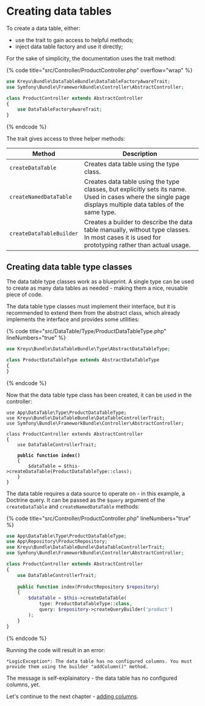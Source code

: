 # Creating data tables

To create a data table, either:

* use the trait to gain access to helpful methods;
* inject data table factory and use it directly;

For the sake of simplicity, the documentation uses the trait method:

{% code title="src/Controller/ProductController.php" overflow="wrap" %}
```php
use Kreyu\Bundle\DataTableBundle\DataTableFactoryAwareTrait;
use Symfony\Bundle\FrameworkBundle\Controller\AbstractController;

class ProductController extends AbstractController
{
    use DataTableFactoryAwareTrait;
}
```
{% endcode %}

The trait gives access to three helper methods:

| Method                   | Description                                                                                                                                                  |
| ------------------------ | ------------------------------------------------------------------------------------------------------------------------------------------------------------ |
| `createDataTable`        | Creates data table using the type class.                                                                                                                     |
| `createNamedDataTable`   | Creates data table using the type classes, but explicitly sets its name. Used in cases where the single page displays multiple data tables of the same type. |
| `createDataTableBuilder` | Creates a builder to describe the data table manually, without type classes. In most cases it is used for prototyping rather than actual usage.              |

## Creating data table type classes <a href="#creating-data-table-classes" id="creating-data-table-classes"></a>

The data table type classes work as a blueprint. A single type can be used to create as many data tables as needed - making them a nice, reusable piece of code.

The data table type classes must implement their interface, but it is recommended to extend them from the abstract class, which already implements the interface and provides some utilities:

{% code title="src/DataTable/Type/ProductDataTableType.php" lineNumbers="true" %}
```php
use Kreyu\Bundle\DataTableBundle\Type\AbstractDataTableType;

class ProductDataTableType extends AbstractDataTableType
{
}
```
{% endcode %}

Now that the data table type class has been created, it can be used in the controller:

<pre class="language-php" data-title="src/Controller/ProductController.php" data-overflow="wrap"><code class="lang-php">use App\DataTable\Type\ProductDataTableType;
use Kreyu\Bundle\DataTableBundle\DataTableControllerTrait;
use Symfony\Bundle\FrameworkBundle\Controller\AbstractController;

class ProductController extends AbstractController
{
    use DataTableControllerTrait;
    
<strong>    public function index()
</strong>    {
        $dataTable = $this->createDataTable(ProductDataTableType::class);
    }
}
</code></pre>

The data table requires a data source to operate on - in this example, a Doctrine query. It can be passed as the `$query` argument of the `createDataTable` and `createNamedDataTable` methods:

{% code title="src/Controller/ProductController.php" lineNumbers="true" %}
```php
use App\DataTable\Type\ProductDataTableType;
use App\Repository\ProductRepository;
use Kreyu\Bundle\DataTableBundle\DataTableControllerTrait;
use Symfony\Bundle\FrameworkBundle\Controller\AbstractController;

class ProductController extends AbstractController
{
    use DataTableControllerTrait;
    
    public function index(ProductRepository $repository)
    {
        $dataTable = $this->createDataTable(
            type: ProductDataTableType::class, 
            query: $repository->createQueryBuilder('product')
        );
    }
}
```
{% endcode %}

Running the code will result in an error:

```markup
*LogicException*: The data table has no configured columns. You must provide them using the builder "addColumn()" method.
```

The message is self-explainatory - the data table has no configured columns, yet.&#x20;

Let's continue to the next chapter - [adding columns](adding-columns.md).
